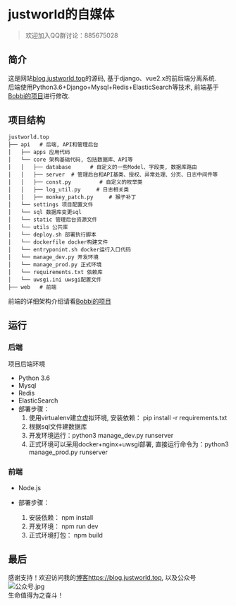 # justworld的自媒体
> 欢迎加入QQ群讨论：885675028

## 简介
这是网站[blog.justworld.top](https://blog.justworld.top)的源码, 基于django、vue2.x的前后端分离系统.  
后端使用Python3.6+Django+Mysql+Redis+ElasticSearch等技术, 前端基于[Bobbi的项目](https://github.com/llldddbbb/dbblog)进行修改.

## 项目结构
```shell
justworld.top
├── api   # 后端, API和管理后台
│   ├── apps 应用代码
│   └── core 架构基础代码, 包括数据库、API等
│   │   ├── database      # 自定义的一些Model、字段类, 数据库路由
│   │   ├── server  # 管理后台和API基类、授权、异常处理、分页、日志中间件等
│   │   ├── const.py         # 自定义的枚举类
│   │   ├── log_util.py     # 日志相关类
│   │   ├── monkey_patch.py     # 猴子补丁
│   └── settings 项目配置文件
│   └── sql 数据库变更sql
│   └── static 管理后台资源文件
│   └── utils 公共库
│   └── deploy.sh 部署执行脚本
│   └── dockerfile docker构建文件
│   └── entryponint.sh docker运行入口代码
│   └── manage_dev.py 开发环境
│   └── manage_prod.py 正式环境
│   └── requirements.txt 依赖库
│   └── uwsgi.ini uwsgi配置文件
├── web   # 前端
```
前端的详细架构介绍请看[Bobbi的项目](https://github.com/llldddbbb/dbblog)

## 运行
### 后端
项目后端环境
- Python 3.6
- Mysql
- Redis
- ElasticSearch
- 部署步骤：
    1. 使用virtualenv建立虚拟环境, 安装依赖： pip install -r requirements.txt
    2. 根据sql文件建数据库
    3. 开发环境运行：python3 manage_dev.py runserver
    4. 正式环境可以采用docker+nginx+uwsgi部署, 直接运行命令为：python3 manage_prod.py runserver

### 前端
- Node.js

- 部署步骤：
    1. 安装依赖： npm install
    2. 开发环境： npm run dev
    3. 正式环境打包： npm build


## 最后
感谢支持！欢迎访问我的[博客https://blog.justworld.top](https://blog.justworld.top), 以及公众号![公众号.jpg]()  
生命值得为之奋斗！